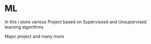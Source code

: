 # ML

In this i store various Project based on Supervisoed and Unsupervised learning algorithms

Major project and many more 
